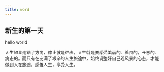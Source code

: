 ```yaml
---
title: word
---
```


## 新生的第一天

hello world

人生如果走错了方向，停止就是进步。人生就是要感受美丽的、善良的，丑恶的、病态的。而只有在充满了艰辛的人生旅途中，始终调整好自己观风景的心态，才能做到人在旅途，感悟人生，享受人生。

 